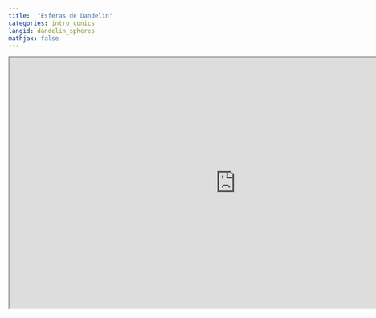 ```yaml
---
title:  "Esferas de Dandelin"
categories: intro_conics
langid: dandelin_spheres
mathjax: false
---
```


<iframe width="900" height="500"
	src="https://www.youtube.com/embed/vOVtBqFC1bg?rel=0">
</iframe>
